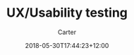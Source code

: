 ---
layout: guides
title: 'UX/Usability testing'
author: Carter
date: '2018-05-30T17:44:23+12:00'
weight: 4
guide_parent: 'testing'
github_file: 'content/guides/testing/article4.md'
summary: 'If you are building a big project, you can first create a paper prototype or wireframe to show how each screen are connected, so people can visualize the project, get back some feedback.this is a great way to improve the visibility and user experience so the end product will enable user to find info quickly and . The key measure of success is reducing the number error and time spent on a certain. will discover early whenever you have serious disconnect with the users.'
---